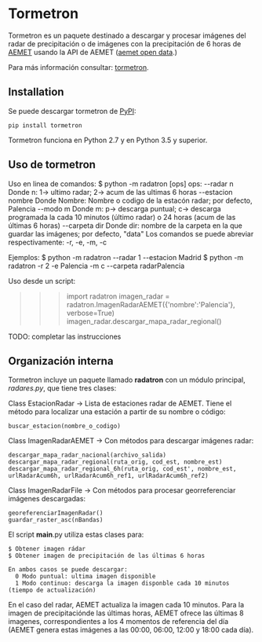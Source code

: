 # Tormetron

Tormetron es un paquete destinado a descargar y procesar imágenes del radar de precipitación o de imágenes con la precipitación de 6 horas de [AEMET](www.aemet.es) usando la API de AEMET ([aemet open data](https://opendata.aemet.es/).)

Para más información consultar: [tormetron](https://tormetron.com/).

## Installation

Se puede descargar tormetron de [PyPI](https://pypi.org/project/tormetron/):

    pip install tormetron

Tormetron funciona en Python 2.7 y en Python 3.5 y superior.

## Uso de tormetron

Uso en linea de comandos:
  $ python -m radatron [ops]
    ops:
    --radar n
      Donde n: 1-> ultimo radar; 2-> acum de las ultimas 6 horas
    --estacion nombre
      Donde Nombre: Nombre o codigo de la estacón radar; por defecto, Palencia
    --modo m
      Donde m: p-> descarga puntual; c-> descarga programada la cada 10 minutos (último radar) o 24 horas (acum de las últimas 6 horas)
    --carpeta dir
      Donde dir: nombre de la carpeta en la que guardar las imágenes; por defecto, "data"
  Los comandos se puede abreviar respectivamente: -r, -e, -m, -c

  Ejemplos:
    $ python -m radatron --radar 1 --estacion Madrid
    $ python -m radatron -r 2 -e Palencia -m c --carpeta radarPalencia

Uso desde un script:
>>> import radatron
>>> imagen_radar = radatron.ImagenRadarAEMET({'nombre':'Palencia'}, verbose=True)
>>> imagen_radar.descargar_mapa_radar_regional()

TODO: completar las instrucciones

## Organización interna

Tormetron incluye un paquete llamado __radatron__ con un módulo principal, _radares.py_, que tiene tres clases:

  Class EstacionRadar     -> Lista de estaciones radar de AEMET. Tiene el método para localizar una estación a partir de su nombre o código:
  
    buscar_estacion(nombre_o_codigo)

  Class ImagenRadarAEMET  -> Con métodos para descargar imágenes radar:
  
    descargar_mapa_radar_nacional(archivo_salida)
    descargar_mapa_radar_regional(ruta_orig, cod_est, nombre_est)
    descargar_mapa_radar_regional_6h(ruta_orig, cod_est', nombre_est, urlRadarAcum6h, urlRadarAcum6h_ref1, urlRadarAcum6h_ref2)

  Class ImagenRadarFile   -> Con métodos para procesar georreferenciar imágenes descargadas:
  
    georeferenciarImagenRadar()
    guardar_raster_asc(nBandas)

El script __main__.py utiliza estas clases para:

    $ Obtener imagen rádar
    $ Obtener imagen de precipitación de las últimas 6 horas
    
    En ambos casos se puede descargar:
      0 Modo puntual: ultima imagen disponible
      1 Modo continuo: descarga la imagen disponble cada 10 minutos (tiempo de actualización)

En el caso del radar, AEMET actualiza la imagen cada 10 minutos. Para la imagen de precipitaciónde las últimas horas, AEMET ofrece las últimas 8 imagenes, correspondientes a los 4 momentos de referencia del día (AEMET genera estas imágenes a las 00:00, 06:00, 12:00 y 18:00 cada día).


